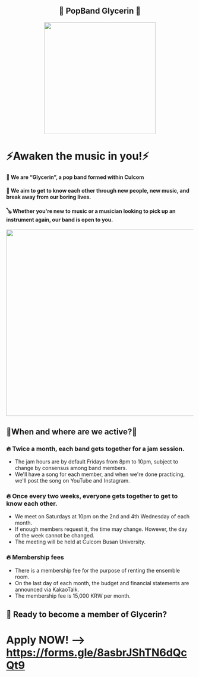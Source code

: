 <div align="center">
  
  ## 🎸 PopBand Glycerin 🎸
  
<p align="center"><img src="https://cdn-api.sporky.ai/backends/template/293f050f-cf68-46ab-8936-c75634933ba3/156cd56be53f487591b54aa08fa9e1b1.png" height="300px" width="300px"></p>
  
</div>

# ⚡Awaken the music in you!⚡
#### 🎹 We are “Glycerin”, a pop band formed within Culcom
#### 🎸 We aim to get to know each other through new people, new music, and break away from our boring lives.
#### 🪕 Whether you're new to music or a musician looking to pick up an instrument again, our band is open to you.
<div align="center">
<p align="center"><img src="https://cdn-api.sporky.ai/backends/template/7c949808-90d5-4c42-bb90-5a6dd433fabe/e2c9e6632c2c4955bfb6e1928f2f5c77.png" height="500px" width="800px"></p>
</div>

## 🔔When and where are we active?🔔


### 🔥 Twice a month, each band gets together for a jam session.
 - The jam hours are by default Fridays from 8pm to 10pm, subject to change by consensus among band members.
 - We'll have a song for each member, and when we're done practicing, we'll post the song on YouTube and Instagram.

### 🔥 Once every two weeks, everyone gets together to get to know each other.
 - We meet on Saturdays at 10pm on the 2nd and 4th Wednesday of each month.
 - If enough members request it, the time may change. However, the day of the week cannot be changed.
 - The meeting will be held at Culcom Busan University.

### 🔥 Membership fees
 - There is a membership fee for the purpose of renting the ensemble room.
 - On the last day of each month, the budget and financial statements are announced via KakaoTalk.
 - The membership fee is 15,000 KRW per month.

## 🥵 Ready to become a member of Glycerin?
# Apply NOW! --> https://forms.gle/8asbrJShTN6dQcQt9
